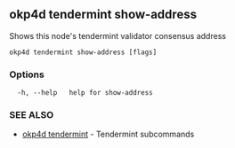 ## okp4d tendermint show-address

Shows this node's tendermint validator consensus address

```
okp4d tendermint show-address [flags]
```

### Options

```
  -h, --help   help for show-address
```

### SEE ALSO

* [okp4d tendermint](okp4d_tendermint.md)	 - Tendermint subcommands

